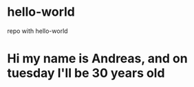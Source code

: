 # hello-world
repo with hello-world
<H1>Hi my name is Andreas, and on tuesday I'll be 30 years old</H1>
